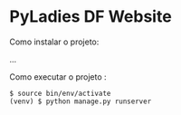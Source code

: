 # PyLadies DF Website
Como instalar o projeto:

...

Como executar o projeto :
``` console
$ source bin/env/activate
(venv) $ python manage.py runserver
```
